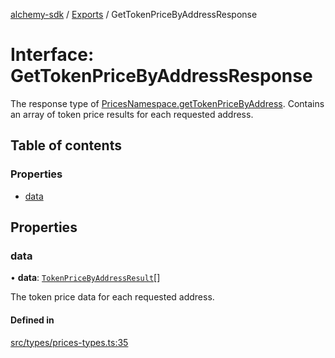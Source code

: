 [alchemy-sdk](../README.md) / [Exports](../modules.md) / GetTokenPriceByAddressResponse

# Interface: GetTokenPriceByAddressResponse

The response type of [PricesNamespace.getTokenPriceByAddress](../classes/PricesNamespace.md#gettokenpricebyaddress).
Contains an array of token price results for each requested address.

## Table of contents

### Properties

- [data](GetTokenPriceByAddressResponse.md#data)

## Properties

### data

• **data**: [`TokenPriceByAddressResult`](TokenPriceByAddressResult.md)[]

The token price data for each requested address.

#### Defined in

[src/types/prices-types.ts:35](https://github.com/alchemyplatform/alchemy-sdk-js/blob/873c9882/src/types/prices-types.ts#L35)
